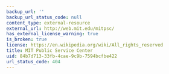 ```yaml
---
backup_url: ''
backup_url_status_code: null
content_type: external-resource
external_url: http://web.mit.edu/mitpsc/
has_external_license_warning: true
is_broken: true
license: https://en.wikipedia.org/wiki/All_rights_reserved
title: MIT Public Service Center
uid: 84b7d713-33fb-4cae-9c9b-7594bcfbe422
url_status_code: 404
---
```

